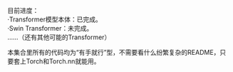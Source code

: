 目前进度：<br>
  ·Transformer模型本体：已完成。<br>
  ·Swin Transformer：未完成。<br>
  ……（还有其他可能的Transformer）<br>

本集合里所有的代码均为“有手就行”型，不需要看什么纷繁复杂的README，只要套上Torch和Torch.nn就能用。<br>
